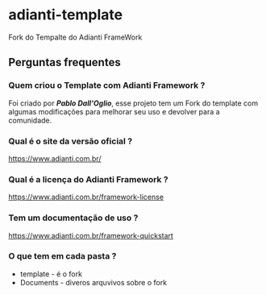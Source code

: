 # adianti-template
Fork do Tempalte do Adianti FrameWork


## Perguntas frequentes

### Quem criou o Template com Adianti Framework ?
Foi criado por ***Pablo Dall'Oglio***, esse projeto tem um Fork do template com algumas modificações para melhorar seu uso e devolver para a comunidade.

### Qual é o site da versão oficial ?
https://www.adianti.com.br/

### Qual é a licença do Adianti Framework ?
https://www.adianti.com.br/framework-license

### Tem um documentação de uso ?
https://www.adianti.com.br/framework-quickstart

### O que tem em cada pasta ?
* template  - é o fork 
* Documents - diveros arquvivos sobre o fork

